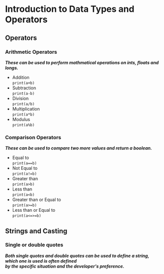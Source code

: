 # Introduction to Data Types and Operators  


## Operators
### Arithmetic Operators  
  ***These can be used to perform mathmatical operations on ints, floats and longs.***
* Addition  
  `print(a+b)`
* Subtraction  
  `print(a-b)`
* Division  
  `print(a/b)`
* Multiplication  
  `print(a*b)`
* Modulus  
  `print(a%b)`  

### Comparison Operators  
  ***These can be used to compare two more values and return a boolean.***  
* Equal to  
  `print(a==b)`  
* Not Equal to  
  `print(a!=b)`  
* Greater than  
  `print(a>b)`  
* Less than  
  `print(a<b)`  
* Greater than or Equal to  
  `print(a>=b)`  
* Less than or Equal to  
  `print(a<=>=b)`  
  
## Strings and Casting  
### Single or double quotes  
  ***Both single quotes and double quotes can be used to define a string, which one is used is often defined***  
  ***by the specific situation and the developer's preference.***  

